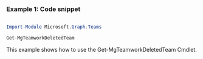 ### Example 1: Code snippet

```powershell

Import-Module Microsoft.Graph.Teams

Get-MgTeamworkDeletedTeam

```
This example shows how to use the Get-MgTeamworkDeletedTeam Cmdlet.

